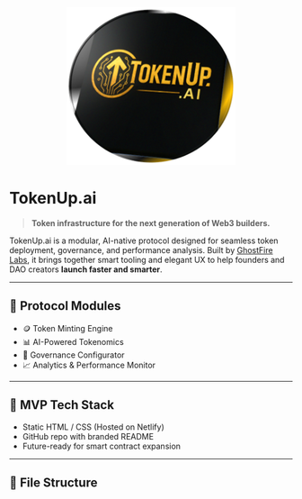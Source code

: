 <p align="center">
  <img src="images/tokenup-logo.png" alt="TokenUp.ai Logo" width="300"/>
</p>

# TokenUp.ai

> **Token infrastructure for the next generation of Web3 builders.**

TokenUp.ai is a modular, AI-native protocol designed for seamless token deployment, governance, and performance analysis. Built by [GhostFire Labs](https://ghostfire.ai), it brings together smart tooling and elegant UX to help founders and DAO creators **launch faster and smarter**.

---

## 🧠 Protocol Modules

- 🪙 Token Minting Engine
- 📊 AI-Powered Tokenomics
- 📜 Governance Configurator
- 📈 Analytics & Performance Monitor

---

## 🚀 MVP Tech Stack

- Static HTML / CSS (Hosted on Netlify)
- GitHub repo with branded README
- Future-ready for smart contract expansion

---

## 📂 File Structure

